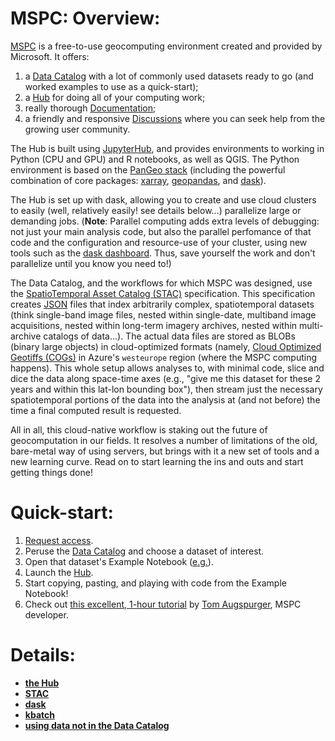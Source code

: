 # MSPC: Overview:
[MSPC](http://planetarycomputer.microsoft.com/) is a free-to-use geocomputing environment created and provided by Microsoft.
It offers:
1. a [Data Catalog](http://planetarycomputer.microsoft.com/docs/overview/about) with a lot of commonly used datasets ready to go (and worked examples to use as a quick-start);
2. a [Hub](http://planetarycomputer.microsoft.com/docs/overview/environment/) for doing all of your computing work;
3. really thorough [Documentation](http://planetarycomputer.microsoft.com/docs/overview/environment/);
4. a friendly and responsive [Discussions](http://github.com/microsoft/PlanetaryComputer/discussions) where you can seek help from the growing user community.

The Hub is built using [JupyterHub](https://jupyter.org/hub), and provides 
environments to working in Python (CPU and GPU) and R notebooks, as well as QGIS.
The Python environment is based on the [PanGeo stack](https://pangeo.io/)
(including the powerful combination of core packages:
[xarray](https://docs.xarray.dev/en/latest/),
[geopandas](https://corteva.github.io/rioxarray/stable/),
and [dask](https://www.dask.org/)).

The Hub is set up with dask, allowing you to create and use cloud clusters
to easily (well, relatively easily! see details below...) parallelize large or demanding jobs. (**Note**: Parallel computing adds extra levels of debugging: not just your main analysis code,
but also the parallel perfomance of that code and the configuration
and resource-use of your cluster, using new tools such as the [dask dashboard](https://docs.dask.org/en/latest/dashboard.html).
Thus, save yourself the work and don't parallelize until you know you need to!)

The Data Catalog, and the workflows for which MSPC was designed,
use the [SpatioTemporal Asset Catalog (STAC)](https://stacspec.org)
specification. This specification creates [JSON](https://en.wikipedia.org/wiki/JSON#Syntax) files
that index arbitrarily complex, spatiotemporal datasets
(think single-band image files, nested within single-date, multiband image acquisitions,
 nested within long-term imagery archives, nested within multi-archive
catalogs of data...).
The actual data files are stored as BLOBs (binary large objects) in
cloud-optimized formats (namely, [Cloud Optimized Geotiffs (COGs)](https://www.cogeo.org/)
in Azure's `westeurope` region (where the MSPC computing happens).
This whole setup allows analyses to, with minimal code, slice and dice
the data along space-time axes
(e.g., "give me this dataset for these 2 years and within this lat-lon bounding box"),
then stream just the necessary spatiotemporal portions of the data
into the analysis at (and not before) the time a final computed result is requested.

All in all, this cloud-native workflow is staking out the future of geocomputation
in our fields.
It resolves a number of limitations of the old, bare-metal way of using servers,
but brings with it a new set of tools and a new learning curve.
Read on to start learning the ins and outs and start getting things done!


# Quick-start:
1. [Request access](http://planetarycomputer.microsoft.com/).
2. Peruse the [Data Catalog](http://planetarycomputer.microsoft.com/docs/overview/about) and choose a dataset of interest.
3. Open that dataset's Example Notebook ([e.g.](https://planetarycomputer.microsoft.com/dataset/landsat-c2-l2#Example-Notebook)).
4. Launch the [Hub](http://planetarycomputer.microsoft.com/docs/overview/environment/).
5. Start copying, pasting, and playing with code from the Example Notebook!
6. Check out [this excellent, 1-hour tutorial](https://www.youtube.com/watch?v=v3e2ODCK9Co&t=25195s) by [Tom Augspurger](http://tomaugspurger.net/about/), MSPC developer. 


# Details:
- [**the Hub**](hub.md)
- [**STAC**](stac.md)
- [**dask**](dask.md)
- [**kbatch**](kbatch.md)
- [**using data not in the Data Catalog**](byo_data.md)


